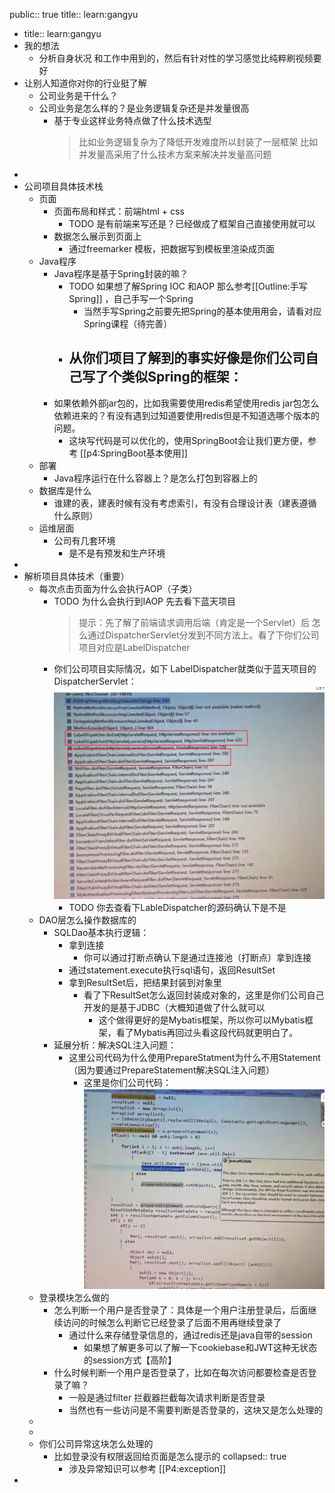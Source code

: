 public:: true
title:: learn:gangyu

- title:: learn:gangyu
- 我的想法
	- 分析自身状况 和工作中用到的，然后有针对性的学习感觉比纯粹刷视频要好
- 让别人知道你对你的行业挺了解
	- 公司业务是干什么？
	- 公司业务是怎么样的？是业务逻辑复杂还是并发量很高
		- 基于专业这样业务特点做了什么技术选型
		  > 比如业务逻辑复杂为了降低开发难度所以封装了一层框架
		     比如并发量高采用了什么技术方案来解决并发量高问题
-
- 公司项目具体技术栈
	- 页面
		- 页面布局和样式：前端html + css
			- TODO  是有前端来写还是？已经做成了框架自己直接使用就可以
		- 数据怎么展示到页面上
			- 通过freemarker 模板，把数据写到模板里渲染成页面
	- Java程序
		- Java程序是基于Spring封装的嘛？
			- TODO 如果想了解Spring IOC 和AOP 那么参考[[Outline:手写Spring]] ，自己手写一个Spring
				- 当然手写Spring之前要先把Spring的基本使用用会，请看对应Spring课程（待完善）
			- 从你们项目了解到的事实好像是你们公司自己写了个类似Spring的框架：
				-
		- 如果依赖外部jar包的，比如我需要使用redis希望使用redis jar包怎么依赖进来的？有没有遇到过知道要使用redis但是不知道选哪个版本的问题。
			- 这块写代码是可以优化的，使用SpringBoot会让我们更方便，参考 [[p4:SpringBoot基本使用]]
	- 部署
		- Java程序运行在什么容器上？是怎么打包到容器上的
	- 数据库是什么
		- 谁建的表，建表时候有没有考虑索引，有没有合理设计表（建表遵循什么原则）
	- 运维层面
		- 公司有几套环境
			- 是不是有预发和生产环境
-
- 解析项目具体技术（重要）
	- 每次点击页面为什么会执行AOP（子类）
		- TODO 为什么会执行到IAOP 先去看下蓝天项目
		  > 提示：先了解了前端请求调用后端（肯定是一个Servlet）后 怎么通过DispatcherServlet分发到不同方法上。看了下你们公司项目对应是LabelDispatcher
		- 你们公司项目实际情况，如下 LabelDispatcher就类似于蓝天项目的DispatcherServlet：
		  ![f9507eded592ff73790ca8b5f0cc8c3.jpg](../assets/f9507eded592ff73790ca8b5f0cc8c3_1666405883114_0.jpg)
			- TODO 你去查看下LableDispatcher的源码确认下是不是
	- DAO层怎么操作数据库的
		- SQLDao基本执行逻辑：
			- 拿到连接
				- 你可以通过打断点确认下是通过连接池（打断点）拿到连接
			- 通过statement.execute执行sql语句，返回ResultSet
			- 拿到ResultSet后，把结果封装到对象里
				- 看了下ResultSet怎么返回封装成对象的，这里是你们公司自己开发的是基于JDBC（大概知道做了什么就可以
					- 这个做得更好的是Mybatis框架，所以你可以Mybatis框架，看了Mybatis再回过头看这段代码就更明白了。
		- 延展分析：解决SQL注入问题：
			- 这里公司代码为什么使用PrepareStatment为什么不用Statement（因为要通过PrepareStatement解决SQL注入问题）
				- 这里是你们公司代码：![b97c168d1052b0c08e798ac72d6533b.jpg](../assets/b97c168d1052b0c08e798ac72d6533b_1666406033021_0.jpg)
	- 登录模块怎么做的
		- 怎么判断一个用户是否登录了：具体是一个用户注册登录后，后面继续访问的时候怎么判断它已经登录了后面不用再继续登录了
			- 通过什么来存储登录信息的，通过redis还是java自带的session
				- 如果想了解更多可以了解一下cookiebase和JWT这种无状态的session方式【高阶】
		- 什么时候判断一个用户是否登录了，比如在每次访问都要检查是否登录了嘛？
			- 一般是通过filter 拦截器拦截每次请求判断是否登录
			- 当然也有一些访问是不需要判断是否登录的，这块又是怎么处理的
	-
	-
	- 你们公司异常这块怎么处理的
		- 比如登录没有权限返回给页面是怎么提示的
		  collapsed:: true
			- 涉及异常知识可以参考 [[P4:exception]]
-